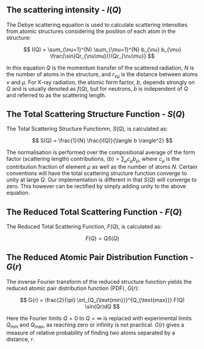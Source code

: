 ## The scattering intensity - $I(Q)$

The Debye scattering equation is used to calculate scattering intensities from atomic structures considering the position of each atom in the structure:

$$
I(Q) = \sum_{\nu=1}^{N} \sum_{\mu=1}^{N} b_{\nu} b_{\mu} \frac{\sin(Qr_{\nu\mu})}{Qr_{\nu\mu}}
$$

In this equation $Q$ is the momentum transfer of the scattered radiation, $N$ is the number of atoms in the structure, and $r_{\nu\mu}$ is the distance between atoms $\nu$ and $\mu$. For X-ray radiation, the atomic form factor, $b$, depends strongly on $Q$ and is usually denoted as $f(Q)$, but for neutrons, $b$ is independent of $Q$ and referred to as the scattering length.

## The Total Scattering Structure Function - $S(Q)$

The Total Scattering Structure Functionm, $S(Q)$, is calculated as:

$$
S(Q) = \frac{1}{N} \frac{I(Q)}{\langle b \rangle^2}
$$

The normalisation is performed over the compositional average of the form factor (scattering length) contributions, $\langle b \rangle = \sum_µ c_µ b_µ$, where $c_µ$ is the contribution fraction of element $µ$ as well as the number of atoms $N$. Certain conventions will have the total scattering structure function converge to unity at large $Q$. Our implementation is different in that $S(Q)$ will converge to zero. This however can be rectified by simply adding unity to the above equation.

## The Reduced Total Scattering Function - $F(Q)$

The Reduced Total Scattering Function, $F(Q)$, is calculated as:

$$
F(Q) = Q S(Q)
$$

## The Reduced Atomic Pair Distribution Function - $G(r)$

The inverse Fourier transform of the reduced structure function yields the reduced atomic pair distribution function (PDF), $G(r)$:

$$
G(r) = \frac{2}{\pi} \int_{Q_{\text{min}}}^{Q_{\text{max}}} F(Q) \sin(Qr)dQ
$$

Here the Fourier limits $Q=0$ to $Q=\infty$ is replaced with experimental limits $Q_{\text{min}}$ and $Q_{\text{max}}$, as reaching zero or infinity is not practical. $G(r)$ gives a measure of relative probability of finding two atoms separated by a distance, $r$.

